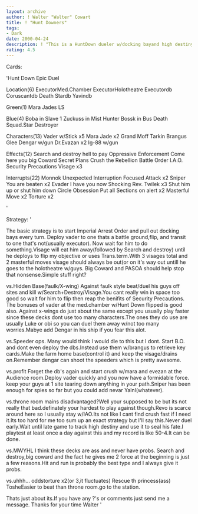 ```yaml
---
layout: archive
author: ! Walter "Walter" Cowart
title: ! "Hunt Downers"
tags:
- Dark
date: 2000-04-24
description: ! "This is a HuntDown dueler w/docking bayand high destiny that Ive been using for quite a while.Though it's nothing totally new Ive won many games w/it so I thought Id post it."
rating: 4.5
---
```

Cards: 

'Hunt Down
Epic Duel

Location(6)
ExecutorMed.Chamber
ExecutorHolotheatre
Executordb
Coruscantdb
Death Stardb
Yavindb

Green(1)
Mara Jades LS

Blue(4)
Boba in Slave 1
Zuckuss in Mist Hunter
Bossk in Bus
Death Squad.Star Destroyer

Characters(13)
Vader w/Stick x5
Mara Jade x2
Grand Moff Tarkin
Brangus Glee
Dengar w/gun
Dr.Evazan x2
Ig-88 w/gun

Effects(12)
Search and destroy
hell to pay
Oppressive Enforcement
Come here you big Coward
Secret Plans
Crush the Rebellion
Battle Order
I.A.O.
Security Precautions
Visage x3

Interrupts(22)
Monnok
Unexpected Interruption
Focused Attack x2
Sniper
You are beaten x2
Evader
I have you now
Shocking Rev.
Twilek x3
Shut him up or shut him down
Circle
Obsession
Put all Sections on alert x2
Masterful Move x2
Torture x2

'

Strategy: '

The basic strategy is to start Imperial Arrest
Order and pull out docking bays every turn.
Deploy vader to one thats a battle ground,flip,
and transit to one that's not(usually executor).
Now wait for him to do something.Visage will
eat him away(followed by Search and destroy)
until he deploys to flip my objective or uses
Trans.term.With 3 visages total and 2 masterful
moves visage should always be out(or on it's
way out untill he goes to the holotheatre w/guys.
Big Coward and PASOA should help stop that nonsense.Simple stuff right?

vs.Hidden Base(faulk/X-wing)
Against faulk style beat/duel his guys off sites
and kill w/Search+Destroy/Visage.You cant really
win in space too good so wait for him to flip
then reap the benifits of Security Precautions.
The bonuses of vader at the med.chamber w/Hunt
Down flipped is good also.
 Against x-wings do just about the same except you usually play faster since these decks dont
use too many characters.The ones they do use
are usually Luke or obi so you can duel them
away w/not too many worries.Mabye add Dengar in
his ship if you fear this alot.

vs.Speeder ops.
Many would think I would die to this but I dont.
Start B.O. and dont even deploy the dbs.Instead
use them w/brangus to retrieve key cards.Make
the farm home base(control it) and keep the
visage/drains on.Remember dengar can shoot the
speeders which is pretty awesome.

vs.profit
Forget the db's again and start crush w/mara
and evezan at the Audience room.Deploy vader
quickly and you now have a formidable force.
keep your guys at 1 site tearing down anything in
your path.Sniper has been enough for spies
so far but you could add nevar Yalnl(whatever).

vs.throne room mains
disadvantaged?Well your supposed to be but its
not really that bad.definately your hardest
to play against though.Revo is scarce around
here so I usually stay w/IAO.Its not like I
cant find crush fast if I need it.Its too hard
for me too sum up an exact strategy but I'll
say this.Never duel early.Wait until late
game to track high destiny and use it to seal
his fate.I playtest at least once a day against
this and my record is like 50-4.It can be done.

vs.MWYHL
I think these decks are ass and never have probs.
Search and destroy,big coward and the fact
he gives me 2 force at the beginning is just
a few reasons.Hit and run is probably the best
type and I always give it probs.

vs.uhhh...
 oddstorture x2(or 3,it fluctuates)
 Rescue th princess(ass)
 TosheEasier to beat than throne room.go to the
station.

Thats just about its.If you have any ?'s or
comments just send me a message.
Thanks for your time
Walter '